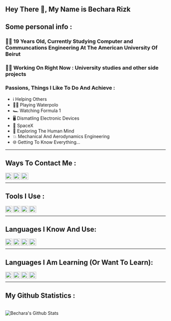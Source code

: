## Hey There 👋, My Name is Bechara Rizk

## Some personal info :

### 🙋‍♂️ 19 Years Old, Currently Studying Computer and Communcations Engineering At The American University Of Beirut 

 ### 👨‍💻  Working On Right Now : University studies and other side projects

 ### Passions, Things I Like To Do And Achieve :
 - ℹ️ Helping Others 
 - 🤽‍♂️ Playing Waterpolo 
 - 🏎 Watching Formula 1 
 - 🖥 Dismatling Electronic Devices 
 - 🔭 SpaceX
 - 🤯 Exploring The Human Mind
 - 💥 Mechanical And Aerodynamics Engineering
 - 🌐 Getting To Know Everything...

---

## Ways To Contact Me :

[<img align="left" alt="Bechara | LinkedIn" width="22px" src="https://cdn.jsdelivr.net/npm/simple-icons@v3/icons/linkedin.svg" />][linkedin]
[<img align="left" alt="Bechara | Twitter" width="22px" src="https://cdn.jsdelivr.net/npm/simple-icons@v3/icons/twitter.svg" />][twitter]
[<img align="left" alt="Bechara | Instagram" width="22px" src="https://cdn.jsdelivr.net/npm/simple-icons@v3/icons/instagram.svg" />][instagram]
<br>

---


## Tools I Use :
[<img align="left" alt="VS Code" width="22px" src="https://cdn.jsdelivr.net/npm/simple-icons@3.5.0/icons/visualstudiocode.svg" />][vscode]
[<img align="left" alt="Github" width="22px" src="https://cdn.jsdelivr.net/npm/simple-icons@3.5.0/icons/github.svg" />][github]
[<img align="left" alt="Git" width="22px" src="https://cdn.jsdelivr.net/npm/simple-icons@3.5.0/icons/git.svg" />][git]
[<img align="left" alt="Raspberry Pi" width="22px" src="https://cdn.jsdelivr.net/npm/simple-icons@3.5.0/icons/raspberrypi.svg" />][rpi]
<br>

---

## Languages I Know And Use: 
<img align="left" alt="Python" width="22px" src="https://cdn.jsdelivr.net/npm/simple-icons@3.5.0/icons/python.svg" />
<img align="left" alt="HTML" width="22px" src="https://cdn.jsdelivr.net/npm/simple-icons@3.5.0/icons/html5.svg" />
<img align="left" alt="CSS" width="22px" src="https://cdn.jsdelivr.net/npm/simple-icons@3.5.0/icons/css3.svg" />
<img align="left" alt="SASS" width="22px" src="https://cdn.jsdelivr.net/npm/simple-icons@3.5.0/icons/sass.svg" />

<br>

---

## Languages I Am Learning (Or Want To Learn): 
<img align="left" alt="JavaScript" width="22px" src="https://cdn.jsdelivr.net/npm/simple-icons@3.5.0/icons/javascript.svg" />
<img align="left" alt="C++" width="22px" src="https://cdn.jsdelivr.net/npm/simple-icons@3.5.0/icons/cplusplus.svg" />
<img align="left" alt="C++" width="22px" src="https://cdn.jsdelivr.net/npm/simple-icons@3.5.0/icons/java.svg" />
<img align="left" alt="ReactJS" width="22px" src="https://cdn.jsdelivr.net/npm/simple-icons@3.5.0/icons/react.svg" />


<br>

---

## My Github Statistics :
<br>

<img align="left" alt="Bechara's Github Stats" src="https://github-readme-stats.codestackr.vercel.app/api?username=bechara-rizk&show_icons=true&hide_border=false&theme=dark&title_color=78FF97&text_color=FFD300" />



[twitter]: https://twitter.com/BecharaRizk21
[linkedin]:https://www.linkedin.com/in/rizk-bechara
[instagram]:https://www.instagram.com/bichhhhhh21/
[vscode]:https://code.visualstudio.com
[github]:https://github.com
[git]:https://git-scm.com
[rpi]:https://www.raspberrypi.org
